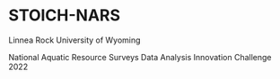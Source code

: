 # STOICH-NARS
Linnea Rock 
University of Wyoming 

National Aquatic Resource Surveys Data Analysis Innovation Challenge 2022
